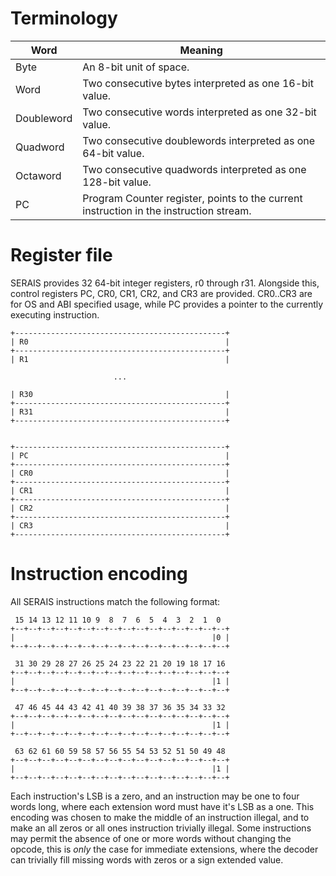 # Terminology
| Word       | Meaning                                                                                |
|------------|----------------------------------------------------------------------------------------|
| Byte       | An 8-bit unit of space.                                                                |
| Word       | Two consecutive bytes interpreted as one 16-bit value.                                 |
| Doubleword | Two consecutive words interpreted as one 32-bit value.                                 |
| Quadword   | Two consecutive doublewords interpreted as one 64-bit value.                           |
| Octaword   | Two consecutive quadwords interpreted as one 128-bit value.                            |
| PC         | Program Counter register, points to the current instruction in the instruction stream. |

# Register file
SERAIS provides 32 64-bit integer registers, r0 through r31.
Alongside this, control registers PC, CR0, CR1, CR2, and CR3 are provided. CR0..CR3 are for OS and ABI specified usage, while PC provides a pointer to the currently executing instruction.
```
+-----------------------------------------------+
| R0                                            |
+-----------------------------------------------+
| R1                                            |

                       ...

| R30                                           |
+-----------------------------------------------+
| R31                                           |
+-----------------------------------------------+


+-----------------------------------------------+
| PC                                            |
+-----------------------------------------------+
| CR0                                           |
+-----------------------------------------------+
| CR1                                           |
+-----------------------------------------------+
| CR2                                           |
+-----------------------------------------------+
| CR3                                           |
+-----------------------------------------------+

```

# Instruction encoding
All SERAIS instructions match the following format:
```
 15 14 13 12 11 10 9  8  7  6  5  4  3  2  1  0
+--+--+--+--+--+--+--+--+--+--+--+--+--+--+--+--+
|                                            |0 |
+--+--+--+--+--+--+--+--+--+--+--+--+--+--+--+--+

 31 30 29 28 27 26 25 24 23 22 21 20 19 18 17 16
+--+--+--+--+--+--+--+--+--+--+--+--+--+--+--+--+
|                                            |1 |
+--+--+--+--+--+--+--+--+--+--+--+--+--+--+--+--+

 47 46 45 44 43 42 41 40 39 38 37 36 35 34 33 32
+--+--+--+--+--+--+--+--+--+--+--+--+--+--+--+--+
|                                            |1 |
+--+--+--+--+--+--+--+--+--+--+--+--+--+--+--+--+

 63 62 61 60 59 58 57 56 55 54 53 52 51 50 49 48
+--+--+--+--+--+--+--+--+--+--+--+--+--+--+--+--+
|                                            |1 |
+--+--+--+--+--+--+--+--+--+--+--+--+--+--+--+--+

```
Each instruction's LSB is a zero, and an instruction may be one to four words long, where each extension word must have it's LSB as a one. This encoding was chosen to make the middle of an instruction illegal, and to make an all zeros or all ones instruction trivially illegal. Some instructions may permit the absence of one or more words without changing the opcode, this is *only* the case for immediate extensions, where the decoder can trivially fill missing words with zeros or a sign extended value.
